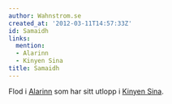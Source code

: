 ```yaml
---
author: Wahnstrom.se
created_at: '2012-03-11T14:57:33Z'
id: Samaidh
links:
  mention:
  - Alarinn
  - Kinyen Sina
title: Samaidh
---
```


Flod i [Alarinn] som har sitt utlopp i [Kinyen Sina].

  [Alarinn]: Alarinn
  [Kinyen Sina]: Kinyen_Sina